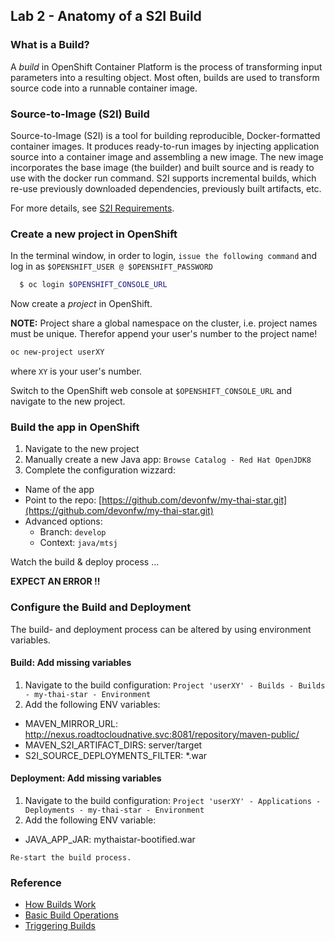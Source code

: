 ## Lab 2 - Anatomy of a S2I Build

### What is a Build?

A *build* in OpenShift Container Platform is the process of transforming input parameters into a resulting object. Most often, builds are used to transform source code into a runnable container image.

### Source-to-Image (S2I) Build

Source-to-Image (S2I) is a tool for building reproducible, Docker-formatted container images. It produces ready-to-run images by injecting application source into a container image and assembling a new image. The new image incorporates the base image (the builder) and built source and is ready to use with the docker run command. S2I supports incremental builds, which re-use previously downloaded dependencies, previously built artifacts, etc.

For more details, see [S2I Requirements](https://docs.openshift.com/container-platform/3.11/creating_images/s2i.html#creating-images-s2i).

### Create a new project in OpenShift

In the terminal window, in order to login, `issue the following command` and log in as `$OPENSHIFT_USER @ $OPENSHIFT_PASSWORD`

```bash
  $ oc login $OPENSHIFT_CONSOLE_URL
```

Now create a *project* in OpenShift.

**NOTE:**
Project share a global namespace on the cluster, i.e. project names must be unique. Therefor append your user's number to the project name!


```bash
oc new-project userXY
```

where `XY` is your user's number.

Switch to the OpenShift web console at `$OPENSHIFT_CONSOLE_URL` and navigate to the new project.

### Build the app in OpenShift

1. Navigate to the new project
2. Manually create a new Java app: `Browse Catalog - Red Hat OpenJDK8`
3. Complete the configuration wizzard:
  - Name of the app
  - Point to the repo: [https://github.com/devonfw/my-thai-star.git](https://github.com/devonfw/my-thai-star.git)
  - Advanced options:
    - Branch: `develop`
    - Context: `java/mtsj`

Watch the build & deploy process ...

**EXPECT AN ERROR !!**

### Configure the Build and Deployment

The build- and deployment process can be altered by using environment variables.

#### Build: Add missing variables

1. Navigate to the build configuration: `Project 'userXY' - Builds - Builds - my-thai-star - Environment`
2. Add the following ENV variables:

  - MAVEN_MIRROR_URL: http://nexus.roadtocloudnative.svc:8081/repository/maven-public/
  - MAVEN_S2I_ARTIFACT_DIRS: server/target
  - S2I_SOURCE_DEPLOYMENTS_FILTER: *.war

#### Deployment: Add missing variables

1. Navigate to the build configuration: `Project 'userXY' - Applications - Deployments - my-thai-star - Environment`
2. Add the following ENV variable:

  - JAVA_APP_JAR: mythaistar-bootified.war

`Re-start the build process.`

### Reference

* [How Builds Work](https://docs.openshift.com/container-platform/3.11/dev_guide/builds/index.html)
* [Basic Build Operations](https://docs.openshift.com/container-platform/3.11/dev_guide/builds/basic_build_operations.html)
* [Triggering Builds](https://docs.openshift.com/container-platform/3.11/dev_guide/builds/triggering_builds.html)